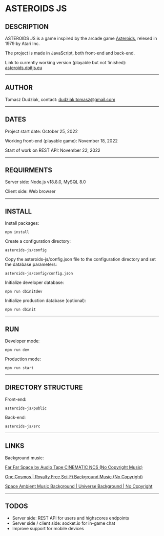 # ASTEROIDS JS

## DESCRIPTION

ASTEROIDS JS is a game inspired by the arcade game [Asteroids](https://en.wikipedia.org/wiki/Asteroids_(video_game)), relesed in 1979 by Atari Inc.

The project is made in JavaScript, both front-end and back-end.

Link to currently working version (playable but not finished): [asteroids.doitjs.eu](https://asteroids.doitjs.eu)

---

## AUTHOR

Tomasz Dudziak, contact: dudziak.tomasz@gmail.com

---

## DATES

Project start date: October 25, 2022

Working front-end (playable game): November 18, 2022

Start of work on REST API: November 22, 2022

---

## REQUIRMENTS

Server side: Node.js v18.8.0, MySQL 8.0

Client side: Web browser

---

## INSTALL

Install packages:

    npm install

Create a configuration directory:

    asteroids-js/config

Copy the asteroids-js/config.json file to the configuration directory and set the database parameters:

    asteroids-js/config/config.json

Initialize developer database:

    npm run dbinitdev

Initialize production database (optional):

    npm run dbinit
    
---

## RUN

Developer mode:

    npm run dev

Production mode:

    npm run start
    
---

## DIRECTORY STRUCTURE

Front-end:

    asteroids-js/public

Back-end:

    asteroids-js/src

---

## LINKS

Background music:

[Far Far Space by Audio Tape CINEMATIC NCS (No Copyright Music)](https://www.youtube.com/watch?v=egE7dPevJ_w)

[One Cosmos | Royalty Free Sci-Fi Background Music (No Copyright)](https://www.youtube.com/watch?v=25LEeXuHclc)

[Space Ambient Music Background | Universe Background | No Copyright](https://www.youtube.com/watch?v=2m6m3lTHOe4)

---

## TODOS

- Server side: REST API for users and highscores endpoints
- Server side / client side: socket.io for in-game chat
- Improve support for mobile devices
